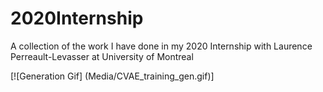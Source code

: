 # 2020Internship
A collection of the work I have done in my 2020 Internship with Laurence Perreault-Levasser at University of Montreal

[![Generation Gif] (Media/CVAE_training_gen.gif)]



